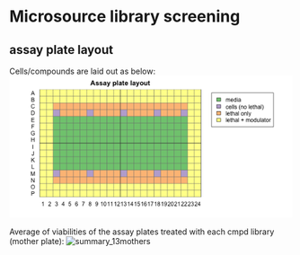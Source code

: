 # Microsource library screening

## assay plate layout
Cells/compounds are laid out as below:
![assay plate](../../plots/assay_plate_layout.png)

Average of viabilities of the assay plates treated with each cmpd library (mother plate):
![summary_13mothers](../../plots/summary_13mothers.png")
